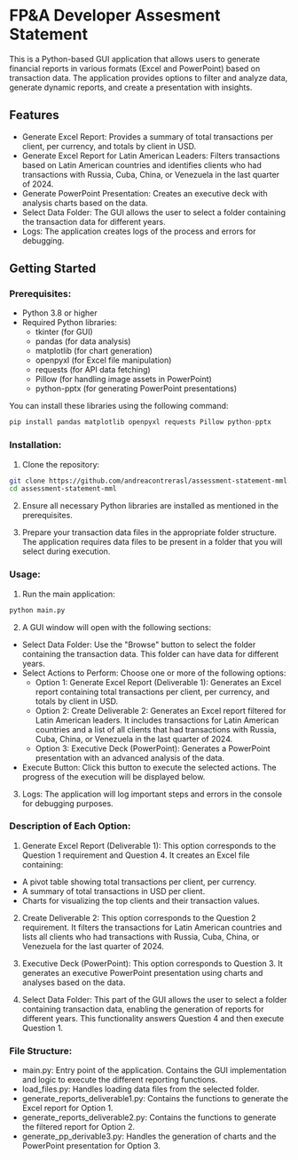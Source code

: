 # FP&A Developer Assesment Statement

This is a Python-based GUI application that allows users to generate financial reports in various formats (Excel and PowerPoint) based on transaction data. The application provides options to filter and analyze data, generate dynamic reports, and create a presentation with insights.

## Features
- Generate Excel Report: Provides a summary of total transactions per client, per currency, and totals by client in USD.
- Generate Excel Report for Latin American Leaders: Filters transactions based on Latin American countries and identifies clients who had transactions with Russia, Cuba, China, or Venezuela in the last quarter of 2024.
- Generate PowerPoint Presentation: Creates an executive deck with analysis charts based on the data.
- Select Data Folder: The GUI allows the user to select a folder containing the transaction data for different years.
- Logs: The application creates logs of the process and errors for debugging.

## Getting Started

### Prerequisites:
- Python 3.8 or higher
- Required Python libraries:
  - tkinter (for GUI)
  - pandas (for data analysis)
  - matplotlib (for chart generation)
  - openpyxl (for Excel file manipulation)
  - requests (for API data fetching)
  - Pillow (for handling image assets in PowerPoint)
  - python-pptx (for generating PowerPoint presentations)
 
You can install these libraries using the following command:
```python
pip install pandas matplotlib openpyxl requests Pillow python-pptx
```

### Installation:

1. Clone the repository:
```bash
git clone https://github.com/andreacontrerasl/assessment-statement-mml.git
cd assessment-statement-mml
```

2. Ensure all necessary Python libraries are installed as mentioned in the prerequisites.

3. Prepare your transaction data files in the appropriate folder structure. The application requires data files to be present in a folder that you will select during execution.

### Usage:

1. Run the main application:
```bash
python main.py
```

2. A GUI window will open with the following sections:
- Select Data Folder: Use the "Browse" button to select the folder containing the transaction data. This folder can have data for different years.
- Select Actions to Perform: Choose one or more of the following options:
  - Option 1: Generate Excel Report (Deliverable 1): Generates an Excel report containing total transactions per client, per currency, and totals by client in USD.
  - Option 2: Create Deliverable 2: Generates an Excel report filtered for Latin American leaders. It includes transactions for Latin American countries and a list of all clients that had transactions with Russia, Cuba, China, or Venezuela in the last quarter of 2024.
  - Option 3: Executive Deck (PowerPoint): Generates a PowerPoint presentation with an advanced analysis of the data.
- Execute Button: Click this button to execute the selected actions. The progress of the execution will be displayed below.

3. Logs: The application will log important steps and errors in the console for debugging purposes.

### Description of Each Option:

1. Generate Excel Report (Deliverable 1): This option corresponds to the Question 1 requirement and Question 4. It creates an Excel file containing:
  - A pivot table showing total transactions per client, per currency.
  - A summary of total transactions in USD per client.
  - Charts for visualizing the top clients and their transaction values.
    
2. Create Deliverable 2: This option corresponds to the Question 2 requirement. It filters the transactions for Latin American countries and lists all clients who had transactions with Russia, Cuba, China, or Venezuela for the last quarter of 2024.

3. Executive Deck (PowerPoint): This option corresponds to Question 3. It generates an executive PowerPoint presentation using charts and analyses based on the data.

4. Select Data Folder: This part of the GUI allows the user to select a folder containing transaction data, enabling the generation of reports for different years. This functionality answers Question 4 and then execute Question 1.

### File Structure:

- main.py: Entry point of the application. Contains the GUI implementation and logic to execute the different reporting functions.
- load_files.py: Handles loading data files from the selected folder.
- generate_reports_deliverable1.py: Contains the functions to generate the Excel report for Option 1.
- generate_reports_deliverable2.py: Contains the functions to generate the filtered report for Option 2.
- generate_pp_derivable3.py: Handles the generation of charts and the PowerPoint presentation for Option 3.
